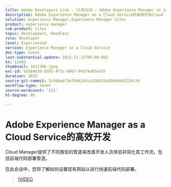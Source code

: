 ```yaml
---
title: Adobe Developers Live - 11月22日 — Adobe Experience Manager as a Cloud Service上的高效开发
description: Adobe Experience Manager as a Cloud Service的高效开发Cloud Manager提供了不同类型的管道来改善开发人员体验并简化其工作流，包括前端代码部署管道。在此会话中，您将了解如何设置现有网站以进行快速前端代码部署。
solution: Experience Manager,Experience Manager Sites
product: experience manager
sub-product: sites
topic: Development, Headless
role: Developer
level: Experienced
version: Experience Manager as a Cloud Service
doc-type: Event
last-substantial-update: 2022-11-15T00:00:00Z
kt: 11485
thumbnail: 3411306.jpeg
exl-id: be584e3d-b5d5-4f3c-8067-84274a65e7d7
duration: 2033
source-git-commit: 5c946ab73e78d4243ca310032a10bb8e82228c3d
workflow-type: tm+mt
source-wordcount: '111'
ht-degree: 0%

---
```


# Adobe Experience Manager as a Cloud Service的高效开发

Cloud Manager提供了不同类型的管道来改善开发人员体验并简化其工作流，包括前端代码部署管道。

在此会话中，您将了解如何设置现有网站以进行快速前端代码部署。

>[!VIDEO](https://video.tv.adobe.com/v/3411306/?quality=12&learn=on)
